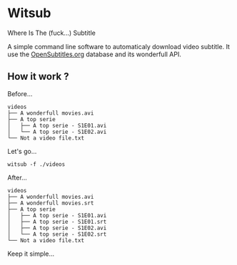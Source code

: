 Witsub
======

Where Is The (fuck...) Subtitle

A simple command line software to automaticaly download video subtitle.
It use the [OpenSubtitles.org](http://www.opensubtitles.org/) database and its wonderfull API.

## How it work ?

Before...

	videos
	├── A wonderfull movies.avi
	├── A top serie
	│   ├── A top serie - S1E01.avi
	│   └── A top serie - S1E02.avi
	└── Not a video file.txt

Let's go...

	witsub -f ./videos

After...

	videos
	├── A wonderfull movies.avi
	├── A wonderfull movies.srt
	├── A top serie
	│   ├── A top serie - S1E01.avi
	│   ├── A top serie - S1E01.srt
	│   ├── A top serie - S1E02.avi
	│   └── A top serie - S1E02.srt
	└── Not a video file.txt

Keep it simple...